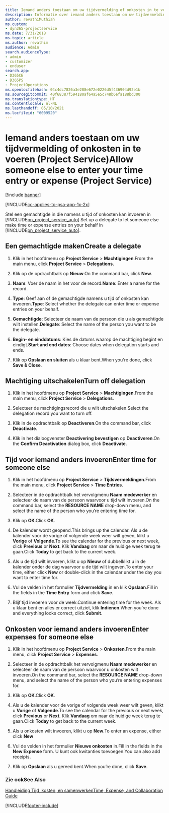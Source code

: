 ```yaml
---
title: Iemand anders toestaan om uw tijdvermelding of onkosten in te voeren
description: Informatie over iemand anders toestaan om uw tijdvermelding of onkosten in te voeren in Project Service
author: revathiMuthiah
ms.custom:
- dyn365-projectservice
ms.date: 7/31/2018
ms.topic: article
ms.author: revathim
audience: Admin
search.audienceType:
- admin
- customizer
- enduser
search.app:
- D365CE
- D365PS
- ProjectOperations
ms.openlocfilehash: 04c4dc7826a3e288e672e0226d5f436904d92e1b
ms.sourcegitcommit: 40f68387f594180af64a5e5c748b6efa188bd300
ms.translationtype: HT
ms.contentlocale: nl-NL
ms.lasthandoff: 05/10/2021
ms.locfileid: "6009520"
---
```

# <a name="allow-someone-else-to-enter-your-time-entry-or-expense-project-service"></a><span data-ttu-id="b48b4-103">Iemand anders toestaan om uw tijdvermelding of onkosten in te voeren (Project Service)</span><span class="sxs-lookup"><span data-stu-id="b48b4-103">Allow someone else to enter your time entry or expense (Project Service)</span></span>

[!include [banner](../includes/psa-now-project-operations.md)]

[!INCLUDE[cc-applies-to-psa-app-1x-2x](../includes/cc-applies-to-psa-app-1x-2x.md)]

<span data-ttu-id="b48b4-104">Stel een gemachtigde in die namens u tijd of onkosten kan invoeren in [!INCLUDE[pn_project_service_auto](../includes/pn-project-service-auto.md)].</span><span class="sxs-lookup"><span data-stu-id="b48b4-104">Set up a delegate to let someone else make time or expense entries on your behalf in [!INCLUDE[pn_project_service_auto](../includes/pn-project-service-auto.md)].</span></span>  
  
## <a name="create-a-delegate"></a><span data-ttu-id="b48b4-105">Een gemachtigde maken</span><span class="sxs-lookup"><span data-stu-id="b48b4-105">Create a delegate</span></span>  
  
1.  <span data-ttu-id="b48b4-106">Klik in het hoofdmenu op **Project Service** > **Machtigingen**.</span><span class="sxs-lookup"><span data-stu-id="b48b4-106">From the main menu, click **Project Service** > **Delegations**.</span></span>  
  
2.  <span data-ttu-id="b48b4-107">Klik op de opdrachtbalk op **Nieuw**.</span><span class="sxs-lookup"><span data-stu-id="b48b4-107">On the command bar, click **New**.</span></span>  
  
3. <span data-ttu-id="b48b4-108">**Naam**: Voer de naam in het voor de record.</span><span class="sxs-lookup"><span data-stu-id="b48b4-108">**Name**: Enter a name for the record.</span></span>  
  
4. <span data-ttu-id="b48b4-109">**Type**: Geef aan of de gemachtigde namens u tijd of onkosten kan invoeren.</span><span class="sxs-lookup"><span data-stu-id="b48b4-109">**Type**: Select whether the delegate can enter time or expense entries on your behalf.</span></span>  
  
5. <span data-ttu-id="b48b4-110">**Gemachtigde**: Selecteer de naam van de persoon die u als gemachtigde wilt instellen.</span><span class="sxs-lookup"><span data-stu-id="b48b4-110">**Delegate**: Select the name of the person you want to be the delegate.</span></span>  
  
6. <span data-ttu-id="b48b4-111">**Begin- en einddatums**: Kies de datums waarop de machtiging begint en eindigt.</span><span class="sxs-lookup"><span data-stu-id="b48b4-111">**Start and end dates**: Choose dates when delegation starts and ends.</span></span>  
  
7.  <span data-ttu-id="b48b4-112">Klik op **Opslaan en sluiten** als u klaar bent.</span><span class="sxs-lookup"><span data-stu-id="b48b4-112">When you're done, click **Save & Close**.</span></span>  
  
## <a name="turn-off-delegation"></a><span data-ttu-id="b48b4-113">Machtiging uitschakelen</span><span class="sxs-lookup"><span data-stu-id="b48b4-113">Turn off delegation</span></span>  
  
1.  <span data-ttu-id="b48b4-114">Klik in het hoofdmenu op **Project Service** > **Machtigingen**.</span><span class="sxs-lookup"><span data-stu-id="b48b4-114">From the main menu, click **Project Service** > **Delegations**.</span></span>  
  
2.  <span data-ttu-id="b48b4-115">Selecteer de machtigingsrecord die u wilt uitschakelen.</span><span class="sxs-lookup"><span data-stu-id="b48b4-115">Select the delegation record you want to turn off.</span></span>  
  
3.  <span data-ttu-id="b48b4-116">Klik in de opdrachtbalk op **Deactiveren**.</span><span class="sxs-lookup"><span data-stu-id="b48b4-116">On the command bar, click **Deactivate**.</span></span>  
  
4.  <span data-ttu-id="b48b4-117">Klik in het dialoogvenster **Deactivering bevestigen** op **Deactiveren**.</span><span class="sxs-lookup"><span data-stu-id="b48b4-117">On the **Confirm Deactivation** dialog box, click **Deactivate**.</span></span>  
  
## <a name="enter-time-for-someone-else"></a><span data-ttu-id="b48b4-118">Tijd voor iemand anders invoeren</span><span class="sxs-lookup"><span data-stu-id="b48b4-118">Enter time for someone else</span></span>  
  
1.  <span data-ttu-id="b48b4-119">Klik in het hoofdmenu op **Project Service** > **Tijdsvermeldingen**.</span><span class="sxs-lookup"><span data-stu-id="b48b4-119">From the main menu, click **Project Service** > **Time Entries**.</span></span>  
  
2.  <span data-ttu-id="b48b4-120">Selecteer in de opdrachtbalk het vervolgmenu **Naam medewerker** en selecteer de naam van de persoon waarvoor u tijd wilt invoeren.</span><span class="sxs-lookup"><span data-stu-id="b48b4-120">On the command bar, select the **RESOURCE NAME** drop-down menu, and select the name of the person who you’re entering time for.</span></span>  
  
3.  <span data-ttu-id="b48b4-121">Klik op **OK**.</span><span class="sxs-lookup"><span data-stu-id="b48b4-121">Click **OK**.</span></span>  
  
4.  <span data-ttu-id="b48b4-122">De kalender wordt geopend.</span><span class="sxs-lookup"><span data-stu-id="b48b4-122">This brings up the calendar.</span></span> <span data-ttu-id="b48b4-123">Als u de kalender voor de vorige of volgende week weer wilt geven, klikt u **Vorige** of **Volgende**.</span><span class="sxs-lookup"><span data-stu-id="b48b4-123">To see the calendar for the previous or next week, click **Previous** or **Next**.</span></span> <span data-ttu-id="b48b4-124">Klik **Vandaag** om naar de huidige week terug te gaan.</span><span class="sxs-lookup"><span data-stu-id="b48b4-124">Click **Today** to get back to the current week.</span></span>  
  
5.  <span data-ttu-id="b48b4-125">Als u de tijd wilt invoeren, klikt u op **Nieuw** of dubbelklikt u in de kalender onder de dag waarvoor u de tijd wilt ingeven.</span><span class="sxs-lookup"><span data-stu-id="b48b4-125">To enter your time, either click **New** or double-click in the calendar under the day you want to enter time for.</span></span>  
  
6.  <span data-ttu-id="b48b4-126">Vul de velden in het formulier **Tijdvermelding** in en klik **Opslaan**.</span><span class="sxs-lookup"><span data-stu-id="b48b4-126">Fill in the fields in the **Time Entry** form and click **Save**.</span></span>  
  
7.  <span data-ttu-id="b48b4-127">Blijf tijd invoeren voor de week.</span><span class="sxs-lookup"><span data-stu-id="b48b4-127">Continue entering time for the week.</span></span> <span data-ttu-id="b48b4-128">Als u klaar bent en alles er correct uitziet, klik **Indienen**.</span><span class="sxs-lookup"><span data-stu-id="b48b4-128">When you’re done and everything looks correct, click **Submit**.</span></span>  
  
## <a name="enter-expenses-for-someone-else"></a><span data-ttu-id="b48b4-129">Onkosten voor iemand anders invoeren</span><span class="sxs-lookup"><span data-stu-id="b48b4-129">Enter expenses for someone else</span></span>  
  
1.  <span data-ttu-id="b48b4-130">Klik in het hoofdmenu op **Project Service** > **Onkosten**.</span><span class="sxs-lookup"><span data-stu-id="b48b4-130">From the main menu, click **Project Service** > **Expenses**.</span></span>  
  
2.  <span data-ttu-id="b48b4-131">Selecteer in de opdrachtbalk het vervolgmenu **Naam medewerker** en selecteer de naam van de persoon waarvoor u onkosten wilt invoeren.</span><span class="sxs-lookup"><span data-stu-id="b48b4-131">On the command bar, select the **RESOURCE NAME** drop-down menu, and select the name of the person who you’re entering expenses for.</span></span>  
  
3.  <span data-ttu-id="b48b4-132">Klik op **OK**.</span><span class="sxs-lookup"><span data-stu-id="b48b4-132">Click **OK**.</span></span>  
  
4.  <span data-ttu-id="b48b4-133">Als u de kalender voor de vorige of volgende week weer wilt geven, klikt u **Vorige** of **Volgende**.</span><span class="sxs-lookup"><span data-stu-id="b48b4-133">To see the calendar for the previous or next week, click **Previous** or **Next**.</span></span> <span data-ttu-id="b48b4-134">Klik **Vandaag** om naar de huidige week terug te gaan.</span><span class="sxs-lookup"><span data-stu-id="b48b4-134">Click **Today** to get back to the current week.</span></span>  
  
5.  <span data-ttu-id="b48b4-135">Als u onkosten wilt invoeren, klikt u op **New**.</span><span class="sxs-lookup"><span data-stu-id="b48b4-135">To enter an expense, either click **New**</span></span>  
  
6.  <span data-ttu-id="b48b4-136">Vul de velden in het formulier **Nieuwe onkosten** in.</span><span class="sxs-lookup"><span data-stu-id="b48b4-136">Fill in the fields in the **New Expense** form.</span></span> <span data-ttu-id="b48b4-137">U kunt ook kwitanties toevoegen.</span><span class="sxs-lookup"><span data-stu-id="b48b4-137">You can also add receipts.</span></span>  
  
7.  <span data-ttu-id="b48b4-138">Klik op **Opslaan** als u gereed bent.</span><span class="sxs-lookup"><span data-stu-id="b48b4-138">When you’re done, click **Save**.</span></span>  
  
### <a name="see-also"></a><span data-ttu-id="b48b4-139">Zie ook</span><span class="sxs-lookup"><span data-stu-id="b48b4-139">See Also</span></span>  
 [<span data-ttu-id="b48b4-140">Handleiding Tijd, kosten, en samenwerken</span><span class="sxs-lookup"><span data-stu-id="b48b4-140">Time, Expense, and Collaboration Guide</span></span>](../psa/time-expense-collaboration-guide.md)


[!INCLUDE[footer-include](../includes/footer-banner.md)]